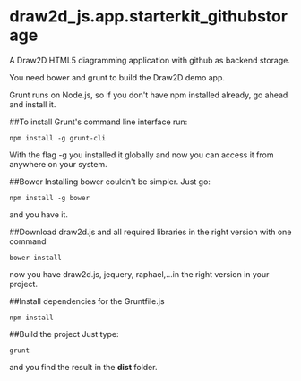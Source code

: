 # draw2d_js.app.starterkit_githubstorage
A Draw2D HTML5 diagramming application with github as backend storage.

You need bower and grunt to build the Draw2D demo app.

Grunt runs on Node.js, so if you don't have npm installed already, go ahead and install it.

##To install Grunt's command line interface run:

```
npm install -g grunt-cli
```

With the flag -g you installed it globally and now you can access it from anywhere on your system.

##Bower
Installing bower couldn't be simpler. Just go:
```
npm install -g bower
```
and you have it.

##Download draw2d.js
and all required libraries in the right version with one command

```
bower install
```
now you have draw2d.js, jequery, raphael,...in the right version in your project.


##Install dependencies for the Gruntfile.js
```
npm install
```

##Build the project
Just type:
```
grunt
```
and you find the result in the **dist** folder.

